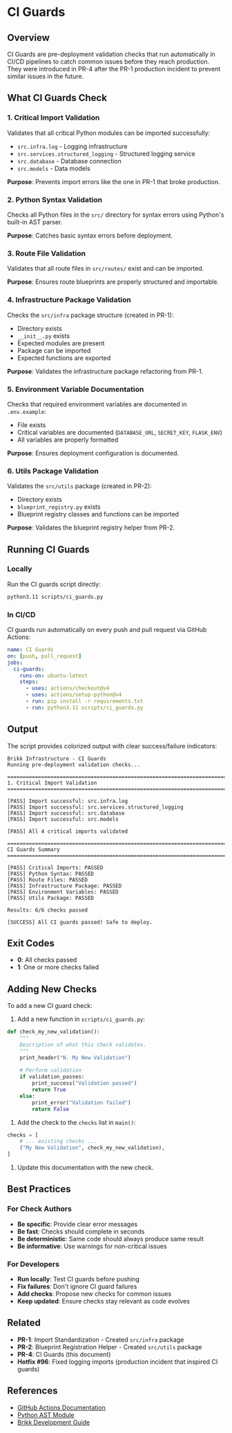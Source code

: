 # CI Guards

## Overview

CI Guards are pre-deployment validation checks that run automatically in CI/CD
pipelines to catch common issues before they reach production. They were
introduced in PR-4 after the PR-1 production incident to prevent similar issues
in the future.

## What CI Guards Check

### 1. Critical Import Validation

Validates that all critical Python modules can be imported successfully:

- `src.infra.log` - Logging infrastructure
- `src.services.structured_logging` - Structured logging service
- `src.database` - Database connection
- `src.models` - Data models

**Purpose**: Prevents import errors like the one in PR-1 that broke production.

### 2. Python Syntax Validation

Checks all Python files in the `src/` directory for syntax errors using Python's
built-in AST parser.

**Purpose**: Catches basic syntax errors before deployment.

### 3. Route File Validation

Validates that all route files in `src/routes/` exist and can be imported.

**Purpose**: Ensures route blueprints are properly structured and importable.

### 4. Infrastructure Package Validation

Checks the `src/infra` package structure (created in PR-1):

- Directory exists
- `__init__.py` exists
- Expected modules are present
- Package can be imported
- Expected functions are exported

**Purpose**: Validates the infrastructure package refactoring from PR-1.

### 5. Environment Variable Documentation

Checks that required environment variables are documented in `.env.example`:

- File exists
- Critical variables are documented (`DATABASE_URL`, `SECRET_KEY`, `FLASK_ENV`)
- All variables are properly formatted

**Purpose**: Ensures deployment configuration is documented.

### 6. Utils Package Validation

Validates the `src/utils` package (created in PR-2):

- Directory exists
- `blueprint_registry.py` exists
- Blueprint registry classes and functions can be imported

**Purpose**: Validates the blueprint registry helper from PR-2.

## Running CI Guards

### Locally

Run the CI guards script directly:

```bash
python3.11 scripts/ci_guards.py
```

### In CI/CD

CI guards run automatically on every push and pull request via GitHub Actions:

```yaml
name: CI Guards
on: [push, pull_request]
jobs:
  ci-guards:
    runs-on: ubuntu-latest
    steps:
      - uses: actions/checkout@v4
      - uses: actions/setup-python@v4
      - run: pip install -r requirements.txt
      - run: python3.11 scripts/ci_guards.py
```

## Output

The script provides colorized output with clear success/failure indicators:

```text
Brikk Infrastructure - CI Guards
Running pre-deployment validation checks...

================================================================================
1. Critical Import Validation
================================================================================

[PASS] Import successful: src.infra.log
[PASS] Import successful: src.services.structured_logging
[PASS] Import successful: src.database
[PASS] Import successful: src.models

[PASS] All 4 critical imports validated

================================================================================
CI Guards Summary
================================================================================

[PASS] Critical Imports: PASSED
[PASS] Python Syntax: PASSED
[PASS] Route Files: PASSED
[PASS] Infrastructure Package: PASSED
[PASS] Environment Variables: PASSED
[PASS] Utils Package: PASSED

Results: 6/6 checks passed

[SUCCESS] All CI guards passed! Safe to deploy.
```

## Exit Codes

- **0**: All checks passed
- **1**: One or more checks failed

## Adding New Checks

To add a new CI guard check:

1. Add a new function in `scripts/ci_guards.py`:

```python
def check_my_new_validation():
    """
    Description of what this check validates.
    """
    print_header("N. My New Validation")
    
    # Perform validation
    if validation_passes:
        print_success("Validation passed")
        return True
    else:
        print_error("Validation failed")
        return False
```

1. Add the check to the `checks` list in `main()`:

```python
checks = [
    # ... existing checks ...
    ("My New Validation", check_my_new_validation),
]
```

1. Update this documentation with the new check.

## Best Practices

### For Check Authors

- **Be specific**: Provide clear error messages
- **Be fast**: Checks should complete in seconds
- **Be deterministic**: Same code should always produce same result
- **Be informative**: Use warnings for non-critical issues

### For Developers

- **Run locally**: Test CI guards before pushing
- **Fix failures**: Don't ignore CI guard failures
- **Add checks**: Propose new checks for common issues
- **Keep updated**: Ensure checks stay relevant as code evolves

## Related

- **PR-1**: Import Standardization - Created `src/infra` package
- **PR-2**: Blueprint Registration Helper - Created `src/utils` package
- **PR-4**: CI Guards (this document)
- **Hotfix #96**: Fixed logging imports (production incident that inspired CI guards)

## References

- [GitHub Actions Documentation](https://docs.github.com/en/actions)
- [Python AST Module](https://docs.python.org/3/library/ast.html)
- [Brikk Development Guide](../README.md)
